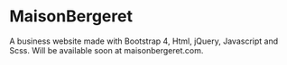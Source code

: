 # MaisonBergeret
A business website made with Bootstrap 4, Html, jQuery, Javascript and Scss. Will be available soon at maisonbergeret.com.
